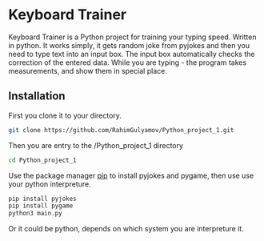 # Keyboard Trainer

Keyboard Trainer is a Python project for training your typing speed.
Written in python.
It works simply, it gets random joke from pyjokes and then you need to type text into an input box.
The input box automatically checks the correction of the entered data.
While you are typing - the program takes measurements, and show them in special place.

## Installation
First you clone it to your directory.

```bash
git clone https://github.com/RahimGulyamov/Python_project_1.git
```

Then you are entry to the /Python_project_1  directory

```bash
cd Python_project_1
```

Use the package manager [pip](https://pip.pypa.io/en/stable/) to install pyjokes and pygame,
then use use your python interpreture.

```bash
pip install pyjokes
pip install pygame
python3 main.py
```
Or it could be python, depends on which system you are interpreture it.
